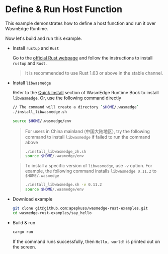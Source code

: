 # Define & Run Host Function

This example demonstrates how to define a host function and run it over WasmEdge Runtime.

Now let's build and run this example.

- Install `rustup` and `Rust`

  Go to the [official Rust webpage](https://www.rust-lang.org/tools/install) and follow the instructions to install `rustup` and `Rust`.

  > It is recommended to use Rust 1.63 or above in the stable channel.

- Install `libwasmedge`

  Refer to the [Quick Install](https://wasmedge.org/book/en/quick_start/install.html#quick-install) section of WasmEdge Runtime Book to install `libwasmedge`. Or, use the following command directly

  ```bash
  // The command will create a directory `$HOME/.wasmedge`
  ./install_libwasmedge.sh

  source $HOME/.wasmedge/env
  ```

  > For users in China mainland (中国大陆地区), try the following command to install `libwasmedge` if failed to run the command above
  >
  > ```bash
  > ./install_libwasmedge_zh.sh
  > source $HOME/.wasmedge/env
  > ```

  > To install a specific version of `libwasmedge`, use `-v` option. For example, the following command installs `libwasmedge 0.11.2` to `$HOME/.wasmedge`
  >
  > ```bash
  > ./install_libwasmedge.sh -v 0.11.2
  > source $HOME/.wasmedge/env
  > ```

- Download example

  ```bash
  git clone git@github.com:apepkuss/wasmedge-rust-examples.git
  cd wasmedge-rust-examples/say_hello
  ```

- Build & run

  ```bash
  cargo run
  ```

  If the command runs successfully, then `Hello, world!` is printed out on the screen.
